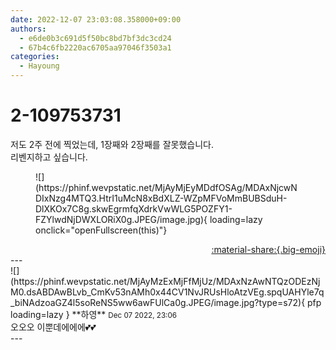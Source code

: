 ```yaml
---
date: 2022-12-07 23:03:08.358000+09:00
authors:
  - e6de0b3c691d5f50bc8bd7bf3dc3cd24
  - 67b4c6fb2220ac6705aa97046f3503a1
categories:
  - Hayoung
---
```


# 2-109753731

<div class="post-container" markdown="1">
<div class="content-container md-sidebar__scrollwrap" markdown="1">

저도 2주 전에 찍었는데, 1장째와 2장째를 잘못했습니다.  <br>리벤지하고 싶습니다.
<figure markdown="1">
![](https://phinf.wevpstatic.net/MjAyMjEyMDdfOSAg/MDAxNjcwNDIxNzg4MTQ3.HtrI1uMcN8xBdXLZ-WZpMFVoMmBUBSduH-DlXKOx7C8g.skwEgrmfqXdrkVwWLG5POZFY1-FZYlwdNjDWXLORiX0g.JPEG/image.jpg){ loading=lazy onclick="openFullscreen(this)"}
</figure>


</div>
</div>

<div style="text-align: right;" markdown="1">
<a href="https://weverse.io/fromis9/fanpost/2-109753731" style="text-align: right;">:material-share:{.big-emoji}</a>
</div>
---

<div class="comments-container md-sidebar__scrollwrap" markdown="1">
<div class="comment" markdown="1">
<div class='id-container' markdown="1">
![](https://phinf.wevpstatic.net/MjAyMzExMjFfMjUz/MDAxNzAwNTQzODEzNjM0.dsABDAwBLvb_CmKv53nAMh0x44CV1NvJRUsHloAtzVEg.spqUAHYle7q_biNAdzoaGZ4l5soReNS5ww6awFUlCa0g.JPEG/image.jpg?type=s72){ pfp loading=lazy }
**<span class="artist">하영</span>** <small>Dec 07 2022, 23:06</small><br>
</div>
<div class='comment-body' markdown="1">
오오오 이뿐데에에에💕💕
</div>
</div>
</div>
---
